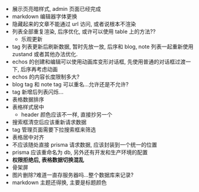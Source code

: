 - 展示页亮暗样式, admin 页面已经完成
- markdown 编辑器字体更换
- 隐藏起来的文章不能通过 url 访问, 或者说根本不渲染
- 列表全部重复渲染, 后序优化, 或许可以使用 table 上的方法??
  - 乐观更新
- tag 列表更新后刷新数据, 暂时先放一放, 后序和 blog, note 列表一起重新使用 zustand 或者其他办法优化.
- echos 的创建和编辑可以使用动画库变形对话框, 先使用普通的对话框过渡一下, 后序再考虑动画
- echos 的内容长度限制多大?
- blog tag 和 note tag 可以重名...允许还是不允许?
- tag 新增后列表闪烁...
- 表格数据排序
- 表格样式居中
  - header 颜色应该不一样, 直接抄另一个
- 搜索框清空后应该重新请求数据
- tag 管理页面需要下拉搜索框来筛选
- 表格居中对齐
- 不应该随处直接 prisma 请求数据, 应该封装到一个统一的位置
- prisma 应该重命名为 db, 另外还有开发和生产环境的配置
- **权限拒绝后, 表格数据切换混乱**
- 骨架屏
- 图片删除?难道一直存服务器吗...整个数据库来记录?
- markdown 主题还得换, 主要是标题颜色

<!-- note -->
